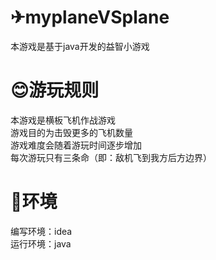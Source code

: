# ✈myplaneVSplane
本游戏是基于java开发的益智小游戏
# 😊游玩规则
本游戏是横板飞机作战游戏  
游戏目的为击毁更多的飞机数量  
游戏难度会随着游玩时间逐步增加  
每次游玩只有三条命（即：敌机飞到我方后方边界）
# 🌳环境
编写环境：idea  
运行环境：java


